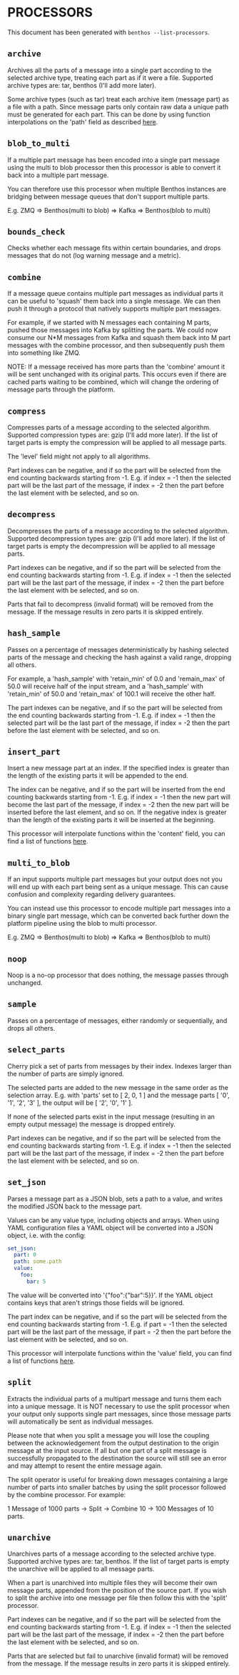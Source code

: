 PROCESSORS
==========

This document has been generated with `benthos --list-processors`.

## `archive`

Archives all the parts of a message into a single part according to the selected
archive type, treating each part as if it were a file. Supported archive types
are: tar, benthos (I'll add more later).

Some archive types (such as tar) treat each archive item (message part) as a
file with a path. Since message parts only contain raw data a unique path must
be generated for each part. This can be done by using function interpolations on
the 'path' field as described [here](../config_interpolation.md#functions).

## `blob_to_multi`

If a multiple part message has been encoded into a single part message using the
multi to blob processor then this processor is able to convert it back into a
multiple part message.

You can therefore use this processor when multiple Benthos instances are
bridging between message queues that don't support multiple parts.

E.g. ZMQ => Benthos(multi to blob) => Kafka => Benthos(blob to multi)

## `bounds_check`

Checks whether each message fits within certain boundaries, and drops messages
that do not (log warning message and a metric).

## `combine`

If a message queue contains multiple part messages as individual parts it can
be useful to 'squash' them back into a single message. We can then push it
through a protocol that natively supports multiple part messages.

For example, if we started with N messages each containing M parts, pushed those
messages into Kafka by splitting the parts. We could now consume our N*M
messages from Kafka and squash them back into M part messages with the combine
processor, and then subsequently push them into something like ZMQ.

NOTE: If a message received has more parts than the 'combine' amount it will be
sent unchanged with its original parts. This occurs even if there are cached
parts waiting to be combined, which will change the ordering of message parts
through the platform.

## `compress`

Compresses parts of a message according to the selected algorithm. Supported
compression types are: gzip (I'll add more later). If the list of target parts
is empty the compression will be applied to all message parts.

The 'level' field might not apply to all algorithms.

Part indexes can be negative, and if so the part will be selected from the end
counting backwards starting from -1. E.g. if index = -1 then the selected part
will be the last part of the message, if index = -2 then the part before the
last element with be selected, and so on.

## `decompress`

Decompresses the parts of a message according to the selected algorithm.
Supported decompression types are: gzip (I'll add more later). If the list of
target parts is empty the decompression will be applied to all message parts.

Part indexes can be negative, and if so the part will be selected from the end
counting backwards starting from -1. E.g. if index = -1 then the selected part
will be the last part of the message, if index = -2 then the part before the
last element with be selected, and so on.

Parts that fail to decompress (invalid format) will be removed from the message.
If the message results in zero parts it is skipped entirely.

## `hash_sample`

Passes on a percentage of messages deterministically by hashing selected parts
of the message and checking the hash against a valid range, dropping all others.

For example, a 'hash_sample' with 'retain_min' of 0.0 and 'remain_max' of 50.0
will receive half of the input stream, and a 'hash_sample' with 'retain_min' of
50.0 and 'retain_max' of 100.1 will receive the other half.

The part indexes can be negative, and if so the part will be selected from the
end counting backwards starting from -1. E.g. if index = -1 then the selected
part will be the last part of the message, if index = -2 then the part before
the last element with be selected, and so on.

## `insert_part`

Insert a new message part at an index. If the specified index is greater than
the length of the existing parts it will be appended to the end.

The index can be negative, and if so the part will be inserted from the end
counting backwards starting from -1. E.g. if index = -1 then the new part will
become the last part of the message, if index = -2 then the new part will be
inserted before the last element, and so on. If the negative index is greater
than the length of the existing parts it will be inserted at the beginning.

This processor will interpolate functions within the 'content' field, you can
find a list of functions [here](../config_interpolation.md#functions).

## `multi_to_blob`

If an input supports multiple part messages but your output does not you will
end up with each part being sent as a unique message. This can cause confusion
and complexity regarding delivery guarantees.

You can instead use this processor to encode multiple part messages into a
binary single part message, which can be converted back further down the
platform pipeline using the blob to multi processor.

E.g. ZMQ => Benthos(multi to blob) => Kafka => Benthos(blob to multi)

## `noop`

Noop is a no-op processor that does nothing, the message passes through
unchanged.

## `sample`

Passes on a percentage of messages, either randomly or sequentially, and drops
all others.

## `select_parts`

Cherry pick a set of parts from messages by their index. Indexes larger than the
number of parts are simply ignored.

The selected parts are added to the new message in the same order as the
selection array. E.g. with 'parts' set to [ 2, 0, 1 ] and the message parts
[ '0', '1', '2', '3' ], the output will be [ '2', '0', '1' ].

If none of the selected parts exist in the input message (resulting in an empty
output message) the message is dropped entirely.

Part indexes can be negative, and if so the part will be selected from the end
counting backwards starting from -1. E.g. if index = -1 then the selected part
will be the last part of the message, if index = -2 then the part before the
last element with be selected, and so on.

## `set_json`

Parses a message part as a JSON blob, sets a path to a value, and writes the
modified JSON back to the message part.

Values can be any value type, including objects and arrays. When using YAML
configuration files a YAML object will be converted into a JSON object, i.e.
with the config:

``` yaml
set_json:
  part: 0
  path: some.path
  value:
    foo:
      bar: 5
```

The value will be converted into '{"foo":{"bar":5}}'. If the YAML object
contains keys that aren't strings those fields will be ignored.

The part index can be negative, and if so the part will be selected from the end
counting backwards starting from -1. E.g. if part = -1 then the selected part
will be the last part of the message, if part = -2 then the part before the
last element with be selected, and so on.

This processor will interpolate functions within the 'value' field, you can find
a list of functions [here](../config_interpolation.md#functions).

## `split`

Extracts the individual parts of a multipart message and turns them each into a
unique message. It is NOT necessary to use the split processor when your output
only supports single part messages, since those message parts will automatically
be sent as individual messages.

Please note that when you split a message you will lose the coupling between the
acknowledgement from the output destination to the origin message at the input
source. If all but one part of a split message is successfully propagated to the
destination the source will still see an error and may attempt to resent the
entire message again.

The split operator is useful for breaking down messages containing a large
number of parts into smaller batches by using the split processor followed by
the combine processor. For example:

1 Message of 1000 parts -> Split -> Combine 10 -> 100 Messages of 10 parts.

## `unarchive`

Unarchives parts of a message according to the selected archive type. Supported
archive types are: tar, benthos. If the list of target parts is empty the
unarchive will be applied to all message parts.

When a part is unarchived into multiple files they will become their own message
parts, appended from the position of the source part. If you wish to split the
archive into one message per file then follow this with the 'split' processor.

Part indexes can be negative, and if so the part will be selected from the end
counting backwards starting from -1. E.g. if index = -1 then the selected part
will be the last part of the message, if index = -2 then the part before the
last element with be selected, and so on.

Parts that are selected but fail to unarchive (invalid format) will be removed
from the message. If the message results in zero parts it is skipped entirely.
